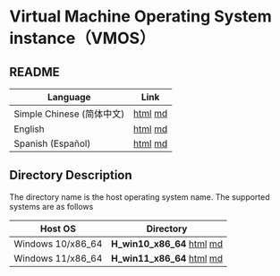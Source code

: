 # Virtual Machine Operating System instance（VMOS）

## README

| Language | Link |
|----------|------|
| Simple Chinese (简体中文) | [html](./index.html) [md](./README.md) |
| English | [html](./index.en.html) [md](./README.en.md) |
| Spanish (Español) | [html](./index.es.html) [md](./README.es.md) |

## Directory Description

The directory name is the host operating system name. The supported systems are as follows

| Host OS | Directory |
|------------------|-----|
| Windows 10/x86_64 | **H_win10_x86_64** [html](./H_win10_x86_64/index.en.html) [md](./H_win10_x86_64/README.en.md) |
| Windows 11/x86_64 | **H_win11_x86_64** [html](./H_win11_x86_64/index.en.html) [md](./H_win11_x86_64/README.en.md) |
